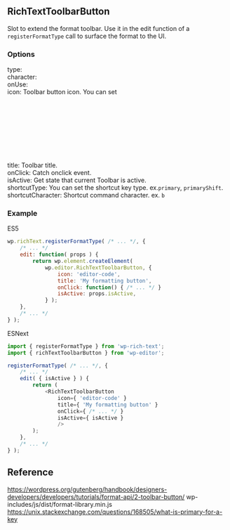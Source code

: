 ## RichTextToolbarButton

Slot to extend the format toolbar. Use it in the edit function of a `registerFormatType` call to surface the format to the UI.

### Options
type:  
character:  
onUse:  
icon: Toolbar button icon. You can set <svg> tag and [dash-icons](https://developer.wordpress.org/resource/dashicons/)  
title: Toolbar title.  
onClick: Catch onclick event.  
isActive: Get state that current Toolbar is active.  
shortcutType: You can set the shortcut key type. ex.`primary`, `primaryShift`.  
shortcutCharacter: Shortcut command character. ex. `b`  

### Example

ES5
```js
wp.richText.registerFormatType( /* ... */, {
	/* ... */
	edit: function( props ) {
		return wp.element.createElement(
			wp.editor.RichTextToolbarButton, {
				icon: 'editor-code',
				title: 'My formatting button',
				onClick: function() { /* ... */ }
				isActive: props.isActive,
			} );
	},
	/* ... */
} );
```

ESNext
```js
import { registerFormatType } from 'wp-rich-text';
import { richTextToolbarButton } from 'wp-editor';

registerFormatType( /* ... */, {
	/* ... */
	edit( { isActive } ) {
		return (
			<RichTextToolbarButton
				icon={ 'editor-code' }
				title={ 'My formatting button' }
				onClick={ /* ... */ }
				isActive={ isActive }
				/>
		);
	},
	/* ... */
} );
```

## Reference
https://wordpress.org/gutenberg/handbook/designers-developers/developers/tutorials/format-api/2-toolbar-button/
wp-includes/js/dist/format-library.min.js
https://unix.stackexchange.com/questions/168505/what-is-primary-for-a-key

